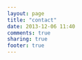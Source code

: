 ```yaml
---
layout: page
title: "contact"
date: 2013-12-06 11:40
comments: true
sharing: true
footer: true
---
```

